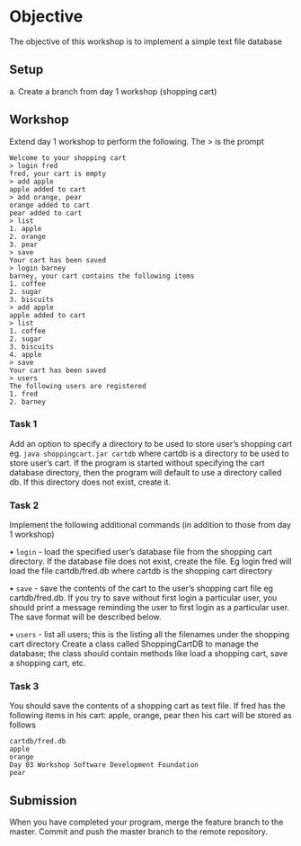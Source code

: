 # Objective

The objective of this workshop is to implement a simple text file database
## Setup
a. Create a branch from day 1 workshop (shopping cart)
## Workshop
Extend day 1 workshop to perform the following. 
The > is the prompt
```
Welcome to your shopping cart
> login fred
fred, your cart is empty
> add apple
apple added to cart
> add orange, pear
orange added to cart
pear added to cart
> list
1. apple
2. orange
3. pear
> save
Your cart has been saved
> login barney
barney, your cart contains the following items
1. coffee
2. sugar
3. biscuits
> add apple
apple added to cart
> list
1. coffee
2. sugar
3. biscuits
4. apple
> save
Your cart has been saved
> users
The following users are registered
1. fred
2. barney
```
### Task 1
Add an option to specify a directory to be used to store user’s shopping cart
eg.
`java shoppingcart.jar cartdb`
where cartdb is a directory to be used to store user’s cart. If the program is
started without specifying the cart database directory, then the program will
default to use a directory called db. If this directory does not exist, create it.
### Task 2
Implement the following additional commands (in addition to those from day 1
workshop)

• `login` - load the specified user’s database file from the shopping cart
directory. If the database file does not exist, create the file. Eg
login fred
will load the file cartdb/fred.db where cartdb is the shopping cart
directory

• `save` - save the contents of the cart to the user’s shopping cart file eg
cartdb/fred.db. If you try to save without first login a particular user,
you should print a message reminding the user to first login as a particular
user.
The save format will be described below.

• `users` - list all users; this is the listing all the filenames under the shopping
cart directory
Create a class called ShoppingCartDB to manage the database; the class
should contain methods like load a shopping cart, save a shopping cart, etc.

### Task 3
You should save the contents of a shopping cart as text file. If fred has the
following items in his cart: apple, orange, pear then his cart will be stored as
follows
```
cartdb/fred.db
apple
orange
Day 03 Workshop Software Development Foundation
pear
```
## Submission
When you have completed your program, merge the feature branch to the
master. Commit and push the master branch to the remote repository.
